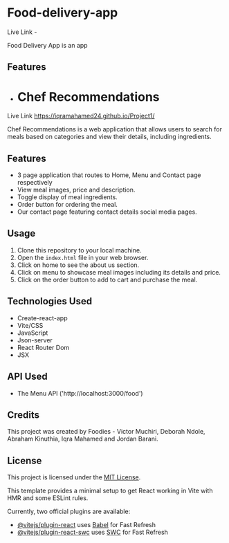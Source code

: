 # Food-delivery-app


Live Link - 

Food Delivery App is an app 

## Features

- # Chef Recommendations

Live Link https://iqramahamed24.github.io/Project1/

Chef Recommendations is a web application that allows users to search for meals based on categories and view their details, including ingredients.

## Features

- 3 page application that routes to Home, Menu and Contact page respectively
- View meal images, price and description.
- Toggle display of meal ingredients.
- Order button for ordering the meal.
- Our contact page featuring contact details social media pages.

## Usage

1. Clone this repository to your local machine.
2. Open the `index.html` file in your web browser.
3. Click on home to see the about us section.
4. Click on menu to showcase meal images including its details and price.
5. Click on the order button to add to cart and purchase the meal.

## Technologies Used

- Create-react-app
- Vite/CSS
- JavaScript
- Json-server
- React Router Dom
- JSX


## API Used

- The Menu API ('http://localhost:3000/food')

## Credits

This project was created by Foodies - Victor Muchiri, Deborah Ndole, Abraham Kinuthia, Iqra Mahamed and Jordan Barani.

## License

This project is licensed under the [MIT License](LICENSE).




This template provides a minimal setup to get React working in Vite with HMR and some ESLint rules.

Currently, two official plugins are available:

- [@vitejs/plugin-react](https://github.com/vitejs/vite-plugin-react/blob/main/packages/plugin-react/README.md) uses [Babel](https://babeljs.io/) for Fast Refresh
- [@vitejs/plugin-react-swc](https://github.com/vitejs/vite-plugin-react-swc) uses [SWC](https://swc.rs/) for Fast Refresh
